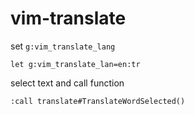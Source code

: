 # vim-translate

set `g:vim_translate_lang`

```
let g:vim_translate_lan=en:tr
```

select text and call function 

```
:call translate#TranslateWordSelected()
```
